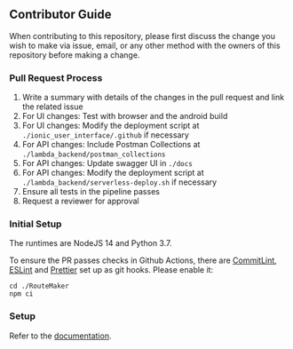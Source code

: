 ## Contributor Guide

When contributing to this repository, please first discuss the change you wish to make via issue, email, or any other method with the owners of this repository before making a change.

### Pull Request Process

1. Write a summary with details of the changes in the pull request and link the related issue
2. For UI changes: Test with browser and the android build
3. For UI changes: Modify the deployment script at `./ionic_user_interface/.github` if necessary
4. For API changes: Include Postman Collections at `./lambda_backend/postman_collections`
5. For API changes: Update swagger UI in `./docs`
6. For API changes: Modify the deployment script at `./lambda_backend/serverless-deploy.sh` if necessary
7. Ensure all tests in the pipeline passes
8. Request a reviewer for approval

### Initial Setup

The runtimes are NodeJS 14 and Python 3.7.

To ensure the PR passes checks in Github Actions, there are [CommitLint](https://github.com/conventional-changelog/commitlint), [ESLint](https://eslint.org/) and [Prettier](https://prettier.io/) set up as git hooks. Please enable it:

```
cd ./RouteMaker
npm ci
```

### Setup

Refer to the [documentation](docs/README.md).
